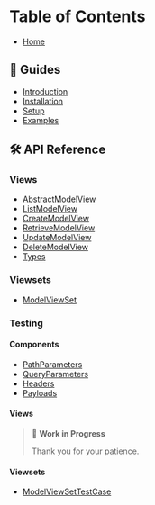 # Table of Contents

  - [Home](Home)

## 📖 Guides

  - [Introduction](01-Introduction)
  - [Installation](02-Installation)
  - [Setup](03-Setup)
  - [Examples](04-Examples)

## 🛠 API Reference

### Views

  - [AbstractModelView](AbstractModelView)
  - [ListModelView](ListModelView)
  - [CreateModelView](CreateModelView)
  - [RetrieveModelView](RetrieveModelView)
  - [UpdateModelView](UpdateModelView)
  - [DeleteModelView](DeleteModelView)
  - [Types](Types)

### Viewsets

  - [ModelViewSet](ModelViewSet)

### Testing

#### Components

  - [PathParameters](PathParameters)
  - [QueryParameters](QueryParameters)
  - [Headers](Headers)
  - [Payloads](Payloads)

#### Views

> 🚧 **Work in Progress**
>
> Thank you for your patience.

#### Viewsets

  - [ModelViewSetTestCase](ModelViewSetTestCase)
